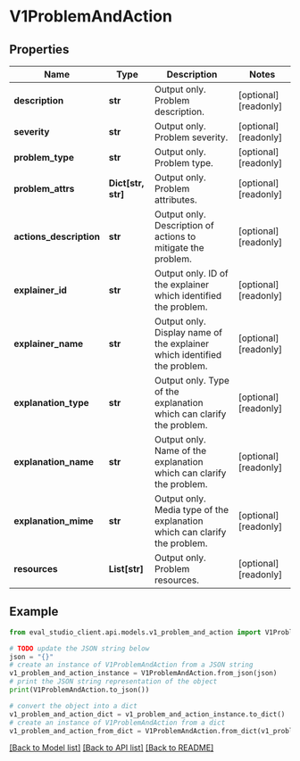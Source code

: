 # V1ProblemAndAction


## Properties

Name | Type | Description | Notes
------------ | ------------- | ------------- | -------------
**description** | **str** | Output only. Problem description. | [optional] [readonly] 
**severity** | **str** | Output only. Problem severity. | [optional] [readonly] 
**problem_type** | **str** | Output only. Problem type. | [optional] [readonly] 
**problem_attrs** | **Dict[str, str]** | Output only. Problem attributes. | [optional] [readonly] 
**actions_description** | **str** | Output only. Description of actions to mitigate the problem. | [optional] [readonly] 
**explainer_id** | **str** | Output only. ID of the explainer which identified the problem. | [optional] [readonly] 
**explainer_name** | **str** | Output only. Display name of the explainer which identified the problem. | [optional] [readonly] 
**explanation_type** | **str** | Output only. Type of the explanation which can clarify the problem. | [optional] [readonly] 
**explanation_name** | **str** | Output only. Name of the explanation which can clarify the problem. | [optional] [readonly] 
**explanation_mime** | **str** | Output only. Media type of the explanation which can clarify the problem. | [optional] [readonly] 
**resources** | **List[str]** | Output only. Problem resources. | [optional] [readonly] 

## Example

```python
from eval_studio_client.api.models.v1_problem_and_action import V1ProblemAndAction

# TODO update the JSON string below
json = "{}"
# create an instance of V1ProblemAndAction from a JSON string
v1_problem_and_action_instance = V1ProblemAndAction.from_json(json)
# print the JSON string representation of the object
print(V1ProblemAndAction.to_json())

# convert the object into a dict
v1_problem_and_action_dict = v1_problem_and_action_instance.to_dict()
# create an instance of V1ProblemAndAction from a dict
v1_problem_and_action_from_dict = V1ProblemAndAction.from_dict(v1_problem_and_action_dict)
```
[[Back to Model list]](../README.md#documentation-for-models) [[Back to API list]](../README.md#documentation-for-api-endpoints) [[Back to README]](../README.md)


